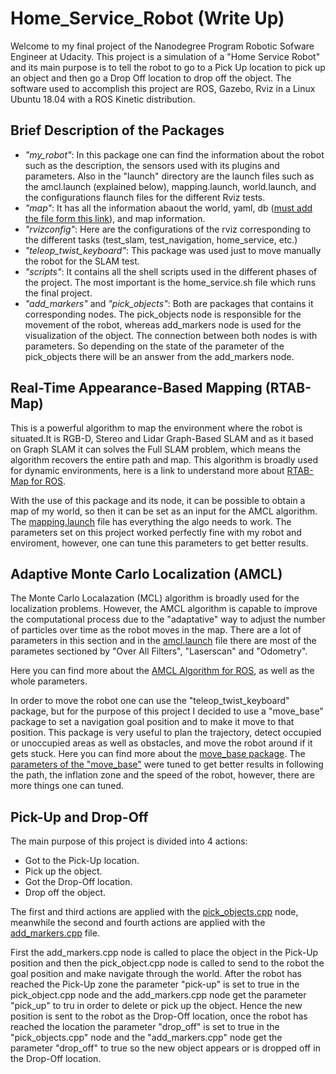 # Home_Service_Robot (Write Up)
Welcome to my final project of the Nanodegree Program Robotic Sofware Engineer at Udacity. This project is a simulation of a "Home Service Robot" and its main purpose is to tell the robot to go to a Pick Up location to pick up an object and then go a Drop Off location to drop off the object. The software used to accomplish this project are ROS, Gazebo, Rviz in a Linux Ubuntu 18.04 with a ROS Kinetic distribution.


## Brief Description of the Packages

- *"my_robot"*: In this package one can find the information about the robot such as the description, the sensors used with its plugins and parameters. Also in the "launch" directory are the launch files such as the amcl.launch (explained below), mapping.launch, world.launch, and the configurations flaunch files for the different Rviz tests.
- *"map"*: It has all the information abaout the world, yaml, db ([must add the file form this link](https://drive.google.com/file/d/14I7nPg7WkIcz9Ma4G7WWIqwTRd1LCeHW/view?usp=sharing)), and map information.
- *"rvizconfig"*: Here are the configurations of the rviz corresponding to the different tasks (test_slam, test_navigation, home_service, etc.)
- *"teleop_twist_keyboard"*: This package was used just to move manually the robot for the SLAM test.
- *"scripts"*: It contains all the shell scripts used in the different phases of the project. The most important is the home_service.sh file which runs the final project.
- *"add_markers"* and *"pick_objects"*: Both are packages that contains it corresponding nodes. The pick_objects node is responsible for the movement of the robot, whereas add_markers node is used for the visualization of the object. The connection between both nodes is with parameters. So depending on the state of the parameter of the pick_objects there will be an answer from the add_markers node.


## Real-Time Appearance-Based Mapping (RTAB-Map)
This is a powerful algorithm to map the environment where the robot is situated.It is RGB-D, Stereo and Lidar Graph-Based SLAM and as it based on Graph SLAM it can solves the Full SLAM problem, which means the algorithm recovers the entire path and map. This algorithm is broadly used for dynamic environments, here is a link to understand more about [RTAB-Map for ROS](http://wiki.ros.org/rtabmap_ros).

With the use of this package and its node, it can be possible to obtain a map of my world, so then it can be set as an input for the AMCL algorithm. The [mapping.launch](https://github.com/Emiliotf31/Home_Service_Robot/blob/master/Home_Service_Project/my_robot/launch/mapping.launch) file has everything the algo needs to work. The parameters set on this project worked perfectly fine with my robot and enviroment, however, one can tune this parameters to get better results.

## Adaptive Monte Carlo Localization (AMCL)
The Monte Carlo Localazation (MCL) algorithm is broadly used for the localization problems. However, the AMCL algorithm is capable to improve the computational process due to the "adaptative" way to adjust the number of particles over time as the robot moves in the map. There are a lot of parameters in this section and in the [amcl.launch](https://github.com/Emiliotf31/Home_Service_Robot/blob/master/Home_Service_Project/my_robot/launch/amcl.launch) file there are most of the parametes sectioned by "Over All Filters", "Laserscan" and "Odometry". 

Here you can find more about the [AMCL Algorithm for ROS](http://wiki.ros.org/amcl), as well as the whole parameters. 

In order to move the robot one can use the "teleop_twist_keyboard" package, but for the purpose of this project I decided to use a "move_base" package to set a navigation goal position and to make it move to that position. This package is very useful to plan the trajectory, detect occupied or unoccupied areas as well as obstacles, and move the robot around if it gets stuck. Here you can find more about the [move_base package](http://wiki.ros.org/move_base). The [parameters of the "move_base"](https://github.com/Emiliotf31/Home_Service_Robot/tree/master/Home_Service_Project/my_robot/config) were tuned to get better results in following the path, the inflation zone and the speed of the robot, however, there are more things one can tuned.


## Pick-Up and Drop-Off
The main purpose of this project is divided into 4 actions:
- Got to the Pick-Up location.
- Pick up the object.
- Got the Drop-Off location.
- Drop off the object.

The first and third actions are applied with the [pick_objects.cpp](https://github.com/Emiliotf31/Home_Service_Robot/blob/master/Home_Service_Project/pick_objects/src/pick_objects.cpp) node, meanwhile the second and fourth actions are applied with the [add_markers.cpp](https://github.com/Emiliotf31/Home_Service_Robot/blob/master/Home_Service_Project/add_markers/src/add_markers.cpp) file.

First the add_markers.cpp node is called to place the object in the Pick-Up position and then the pick_object.cpp node is called to send to the robot the goal position and make navigate through the world. After the robot has reached the Pick-Up zone the parameter "pick-up" is set to true in the pick_object.cpp node and the add_markers.cpp node get the parameter "pick_up" to tru in order to delete or pick up the object. Hence the new position is sent to the robot as the Drop-Off location, once the robot has reached the location the parameter "drop_off" is set to true in the "pick_objects.cpp" node and the "add_markers.cpp" node get the parameter "drop_off" to true so the new object appears or is dropped off in the Drop-Off location.

